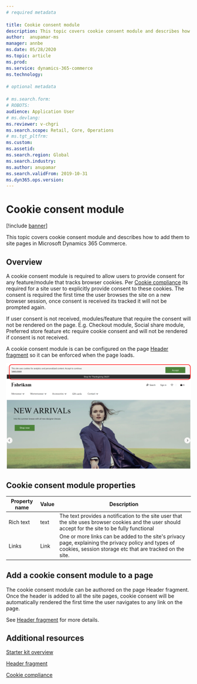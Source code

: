 ```yaml
---
# required metadata

title: Cookie consent module 
description: This topic covers cookie consent module and describes how to add them to site pages in Microsoft Dynamics 365 Commerce.
author:  anupamar-ms
manager: annbe
ms.date: 05/28/2020
ms.topic: article
ms.prod: 
ms.service: dynamics-365-commerce
ms.technology: 

# optional metadata

# ms.search.form: 
# ROBOTS: 
audience: Application User
# ms.devlang: 
ms.reviewer: v-chgri
ms.search.scope: Retail, Core, Operations
# ms.tgt_pltfrm: 
ms.custom: 
ms.assetid: 
ms.search.region: Global
ms.search.industry: 
ms.author: anupamar
ms.search.validFrom: 2019-10-31
ms.dyn365.ops.version: 
---
```


# Cookie consent module

[!include [banner](includes/banner.md)]

This topic covers cookie consent module and describes how to add them to site pages in Microsoft Dynamics 365 Commerce.

## Overview

A cookie consent module is required to allow users to provide consent for any feature/module that tracks browser cookies. Per [Cookie compliance](cookie-compliance.md) its required for a site user to explicitly provide consent to these cookies. The consent is required the first time the user browses the site on a new browser session, once consent is received its tracked it will not be prompted again.

If user consent is not received, modules/feature that require the consent will not be rendered on the page. E.g. Checkout module, Social share module, Preferred store feature etc require cookie consent and will not be rendered if consent is not received. 

A cookie consent module is can be configured on the page [Header fragment](author-header-module.md) so it can be enforced when the page loads.

![Example of a cookie consent module](./media/ecommerce-cookieconsent.png)

## Cookie consent module properties

| Property name             | Value                 | Description |
|---------------------------|-----------------------|-------------|
| Rich text                  | text | The text provides a notification to the site user that the site uses browser cookies and the user should accept for the site to be fully functional|
| Links | Link    | One or more links can be added to the site's privacy page, explaining the privacy policy and types of cookies, session storage etc that are tracked on the site. |


## Add a cookie consent module to a page

The cookie consent module can be authored on the page Header fragment. Once the header is added to all the site pages, cookie consent will be automatically rendered the first time the user navigates to any link on the page.

See [Header fragment](author-header-module.md) for more details.


## Additional resources

[Starter kit overview](starter-kit-overview.md)

[Header fragment](author-header-module.md) 

[Cookie compliance](cookie-compliance.md)
